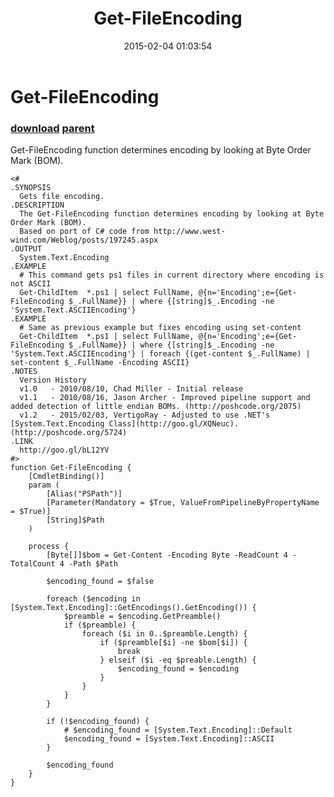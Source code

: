 ﻿---
pid:            5725
parent:         5724
children:       
poster:         VertigoRay
title:          Get-FileEncoding
date:           2015-02-04 01:03:54
description:    Get-FileEncoding function determines encoding by looking at Byte Order Mark (BOM).
format:         posh
---

# Get-FileEncoding

### [download](5725.ps1) [parent](5724.md) 

Get-FileEncoding function determines encoding by looking at Byte Order Mark (BOM).

```posh
<#
.SYNOPSIS
  Gets file encoding.
.DESCRIPTION
  The Get-FileEncoding function determines encoding by looking at Byte Order Mark (BOM).
  Based on port of C# code from http://www.west-wind.com/Weblog/posts/197245.aspx
.OUTPUT
  System.Text.Encoding
.EXAMPLE
  # This command gets ps1 files in current directory where encoding is not ASCII
  Get-ChildItem  *.ps1 | select FullName, @{n='Encoding';e={Get-FileEncoding $_.FullName}} | where {[string]$_.Encoding -ne 'System.Text.ASCIIEncoding'}
.EXAMPLE
  # Same as previous example but fixes encoding using set-content
  Get-ChildItem  *.ps1 | select FullName, @{n='Encoding';e={Get-FileEncoding $_.FullName}} | where {[string]$_.Encoding -ne 'System.Text.ASCIIEncoding'} | foreach {(get-content $_.FullName) | set-content $_.FullName -Encoding ASCII}
.NOTES
  Version History
  v1.0   - 2010/08/10, Chad Miller - Initial release
  v1.1   - 2010/08/16, Jason Archer - Improved pipeline support and added detection of little endian BOMs. (http://poshcode.org/2075)
  v1.2   - 2015/02/03, VertigoRay - Adjusted to use .NET's [System.Text.Encoding Class](http://goo.gl/XQNeuc). (http://poshcode.org/5724)
.LINK
  http://goo.gl/bL12YV
#>
function Get-FileEncoding {
    [CmdletBinding()]
    param (
        [Alias("PSPath")]
        [Parameter(Mandatory = $True, ValueFromPipelineByPropertyName = $True)]
        [String]$Path
    )
 
    process {
        [Byte[]]$bom = Get-Content -Encoding Byte -ReadCount 4 -TotalCount 4 -Path $Path
        
        $encoding_found = $false

        foreach ($encoding in [System.Text.Encoding]::GetEncodings().GetEncoding()) {
            $preamble = $encoding.GetPreamble()
            if ($preamble) {
                foreach ($i in 0..$preamble.Length) {
                    if ($preamble[$i] -ne $bom[$i]) {
                        break
                    } elseif ($i -eq $preable.Length) {
                        $encoding_found = $encoding
                    }
                }
            }
        }

        if (!$encoding_found) {
            # $encoding_found = [System.Text.Encoding]::Default
            $encoding_found = [System.Text.Encoding]::ASCII
        }

        $encoding_found
    }
}
```

